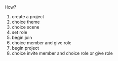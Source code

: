 
How?

1. create a project
2. choice theme
3. choice scene
4. set role
4. begin join 
5. choice member and give role
6. begin project
7. choice invite member and choice role or give role


